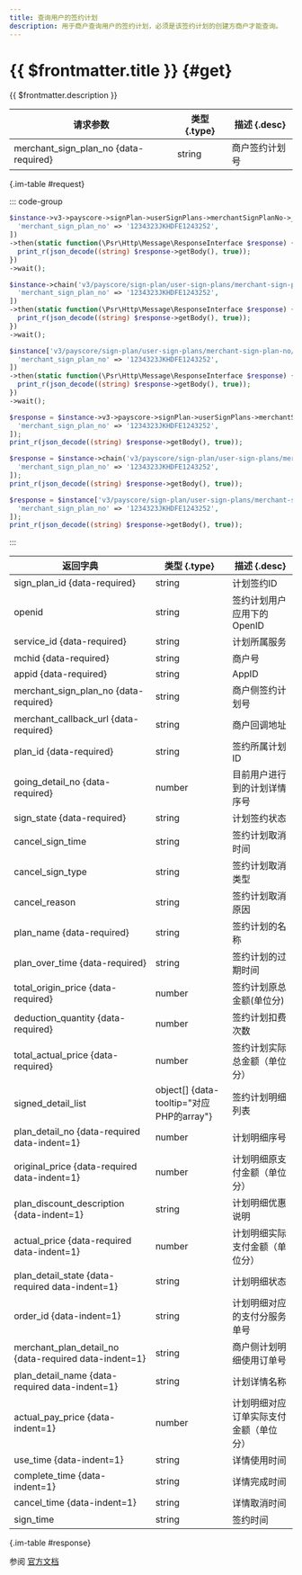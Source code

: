 ```yaml
---
title: 查询用户的签约计划
description: 用于商户查询用户的签约计划，必须是该签约计划的创建方商户才能查询。
---
```


# {{ $frontmatter.title }} {#get}

{{ $frontmatter.description }}

| 请求参数 | 类型 {.type} | 描述 {.desc}
| --- | --- | ---
| merchant_sign_plan_no {data-required} | string | 商户签约计划号

{.im-table #request}

::: code-group

```php [异步纯链式]
$instance->v3->payscore->signPlan->userSignPlans->merchantSignPlanNo->_merchant_sign_plan_no_->getAsync([
  'merchant_sign_plan_no' => '1234323JKHDFE1243252',
])
->then(static function(\Psr\Http\Message\ResponseInterface $response) {
  print_r(json_decode((string) $response->getBody(), true));
})
->wait();
```

```php [异步声明式]
$instance->chain('v3/payscore/sign-plan/user-sign-plans/merchant-sign-plan-no/{merchant_sign_plan_no}')->getAsync([
  'merchant_sign_plan_no' => '1234323JKHDFE1243252',
])
->then(static function(\Psr\Http\Message\ResponseInterface $response) {
  print_r(json_decode((string) $response->getBody(), true));
})
->wait();
```

```php [异步属性式]
$instance['v3/payscore/sign-plan/user-sign-plans/merchant-sign-plan-no/{merchant_sign_plan_no}']->getAsync([
  'merchant_sign_plan_no' => '1234323JKHDFE1243252',
])
->then(static function(\Psr\Http\Message\ResponseInterface $response) {
  print_r(json_decode((string) $response->getBody(), true));
})
->wait();
```

```php [同步纯链式]
$response = $instance->v3->payscore->signPlan->userSignPlans->merchantSignPlanNo->_merchant_sign_plan_no_->get([
  'merchant_sign_plan_no' => '1234323JKHDFE1243252',
]);
print_r(json_decode((string) $response->getBody(), true));
```

```php [同步声明式]
$response = $instance->chain('v3/payscore/sign-plan/user-sign-plans/merchant-sign-plan-no/{merchant_sign_plan_no}')->get([
  'merchant_sign_plan_no' => '1234323JKHDFE1243252',
]);
print_r(json_decode((string) $response->getBody(), true));
```

```php [同步属性式]
$response = $instance['v3/payscore/sign-plan/user-sign-plans/merchant-sign-plan-no/{merchant_sign_plan_no}']->get([
  'merchant_sign_plan_no' => '1234323JKHDFE1243252',
]);
print_r(json_decode((string) $response->getBody(), true));
```

:::

| 返回字典 | 类型 {.type} | 描述 {.desc}
| --- | --- | ---
| sign_plan_id {data-required} | string | 计划签约ID
| openid | string | 签约计划用户应用下的OpenID
| service_id {data-required} | string | 计划所属服务
| mchid {data-required} | string | 商户号
| appid {data-required} | string | AppID
| merchant_sign_plan_no {data-required} | string | 商户侧签约计划号
| merchant_callback_url {data-required} | string | 商户回调地址
| plan_id {data-required} | string | 签约所属计划ID
| going_detail_no {data-required} | number | 目前用户进行到的计划详情序号
| sign_state {data-required} | string | 计划签约状态
| cancel_sign_time | string | 签约计划取消时间
| cancel_sign_type | string | 签约计划取消类型
| cancel_reason | string | 签约计划取消原因
| plan_name {data-required} | string | 签约计划的名称
| plan_over_time {data-required} | string | 签约计划的过期时间
| total_origin_price {data-required} | number | 签约计划原总金额(单位分)
| deduction_quantity {data-required} | number | 签约计划扣费次数
| total_actual_price {data-required} | number | 签约计划实际总金额（单位分）
| signed_detail_list | object[] {data-tooltip="对应PHP的array"} | 签约计划明细列表
| plan_detail_no {data-required data-indent=1} | number | 计划明细序号
| original_price {data-required data-indent=1} | number | 计划明细原支付金额（单位分）
| plan_discount_description {data-indent=1} | string | 计划明细优惠说明
| actual_price {data-required data-indent=1} | number | 计划明细实际支付金额（单位分）
| plan_detail_state {data-required data-indent=1} | string | 计划明细状态
| order_id {data-indent=1} | string | 计划明细对应的支付分服务单号
| merchant_plan_detail_no {data-required data-indent=1} | string | 商户侧计划明细使用订单号
| plan_detail_name {data-required data-indent=1} | string | 计划详情名称
| actual_pay_price {data-indent=1} | number | 计划明细对应订单实际支付金额（单位分）
| use_time {data-indent=1} | string | 详情使用时间
| complete_time {data-indent=1} | string | 详情完成时间
| cancel_time {data-indent=1} | string | 详情取消时间
| sign_time | string | 签约时间

{.im-table #response}

参阅 [官方文档](https://pay.weixin.qq.com/docs/merchant/apis/payscore-plan/user-sign-plan/query-user-sign-plan.html)
